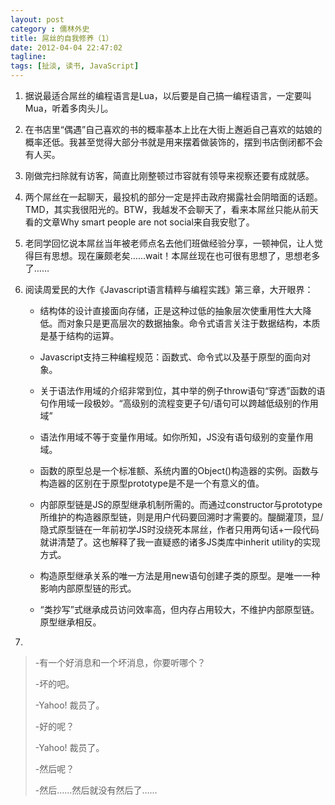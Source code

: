 ```yaml
---
layout: post
category : 儒林外史
title: 屌丝的自我修养（1）
date: 2012-04-04 22:47:02
tagline:
tags: [扯淡, 读书, JavaScript] 
---
```


1. 据说最适合屌丝的编程语言是Lua，以后要是自己搞一编程语言，一定要叫Mua，听着多肉头儿。

2. 在书店里“偶遇”自己喜欢的书的概率基本上比在大街上邂逅自己喜欢的姑娘的概率还低。我甚至觉得大部分书就是用来摆着做装饰的，摆到书店倒闭都不会有人买。

3. 刚做完扫除就有访客，简直比刚整顿过市容就有领导来视察还要有成就感。

4. 两个屌丝在一起聊天，最投机的部分一定是抨击政府揭露社会阴暗面的话题。TMD，其实我很阳光的。BTW，我越发不会聊天了，看来本屌丝只能从前天看的文章Why smart people are not social来自我安慰了。

5. 老同学回忆说本屌丝当年被老师点名去他们班做经验分享，一顿神侃，让人觉得巨有思想。现在廉颇老矣……wait！本屌丝现在也可很有思想了，思想老多了……

6. 阅读周爱民的大作《Javascript语言精粹与编程实践》第三章，大开眼界：

    * 结构体的设计直接面向存储，正是这种过低的抽象层次使重用性大大降低。而对象只是更高层次的数据抽象。命令式语言关注于数据结构，本质是基于结构的运算。

    * Javascript支持三种编程规范：函数式、命令式以及基于原型的面向对象。

    * 关于语法作用域的介绍非常到位，其中举的例子throw语句“穿透”函数的语句作用域一段极妙。“高级别的流程变更子句/语句可以跨越低级别的作用域”

    * 语法作用域不等于变量作用域。如你所知，JS没有语句级别的变量作用域。

    * 函数的原型总是一个标准额、系统内置的Object()构造器的实例。函数与构造器的区别在于原型prototype是不是一个有意义的值。

    * 内部原型链是JS的原型继承机制所需的。而通过constructor与prototype所维护的构造器原型链，则是用户代码要回溯时才需要的。醍醐灌顶，显/隐式原型链在一年前初学JS时没绕死本屌丝，作者只用两句话+一段代码就讲清楚了。这也解释了我一直疑惑的诸多JS类库中inherit utility的实现方式。

    * 构造原型继承关系的唯一方法是用new语句创建子类的原型。是唯一一种影响内部原型链的形式。

    * “类抄写”式继承成员访问效率高，但内存占用较大，不维护内部原型链。原型继承相反。

7. 

> -有一个好消息和一个坏消息，你要听哪个？
> 
> -坏的吧。
> 
> -Yahoo! 裁员了。
> 
> -好的呢？
> 
> -Yahoo! 裁员了。
> 
> -然后呢？
> 
> -然后……然后就没有然后了……
> 

